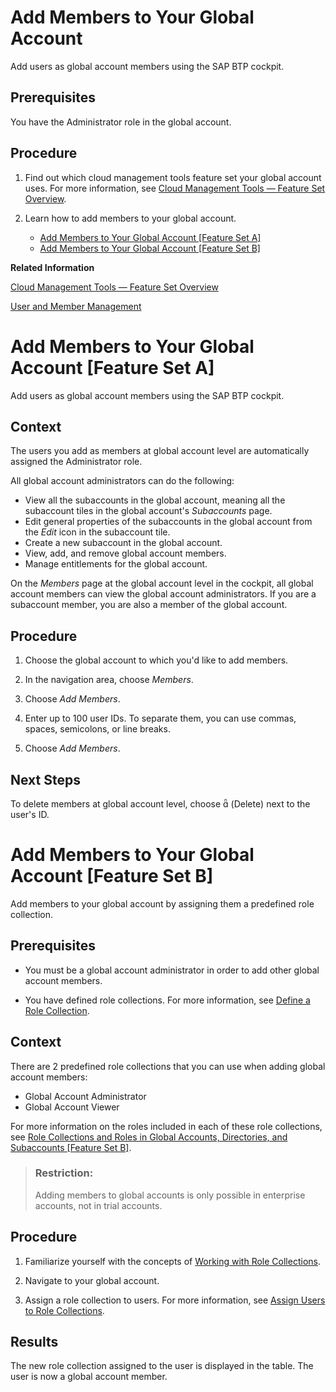 <!-- loio4a0491330a164f5a873fa630c7f45f06 -->

# Add Members to Your Global Account

Add users as global account members using the SAP BTP cockpit.



<a name="loio4a0491330a164f5a873fa630c7f45f06__prereq_hdd_wd2_nbb"/>

## Prerequisites

You have the Administrator role in the global account.



<a name="loio4a0491330a164f5a873fa630c7f45f06__steps_igf_mlf_knb"/>

## Procedure

1.  Find out which cloud management tools feature set your global account uses. For more information, see [Cloud Management Tools — Feature Set Overview](Cloud_Management_Tools_—_Feature_Set_Overview_caf4e4e.md).

2.  Learn how to add members to your global account.

    -   [Add Members to Your Global Account \[Feature Set A\]](Add_Members_to_Your_Global_Account_4a04913.md#loio4a0491330a164f5a873fa630c7f45f06__AddMembers-FSA) 
    -   [Add Members to Your Global Account \[Feature Set B\]](Add_Members_to_Your_Global_Account_4a04913.md#loio4a0491330a164f5a873fa630c7f45f06__AddMembers-FSB)

**Related Information**  


[Cloud Management Tools — Feature Set Overview](Cloud_Management_Tools_—_Feature_Set_Overview_caf4e4e.md "Cloud management tools represent the group of technologies designed for managing SAP BTP.")

[User and Member Management](User_and_Member_Management_cc1c676.md "On the cloud platform, member management happens at all levels from global account to space, while user management is done for deployed applications.")

 <a name="loio4a0491330a164f5a873fa630c7f45f06 AddMembers-FSA__AddMembers-FSA"/>

<!-- AddMembers-FSA -->

# Add Members to Your Global Account \[Feature Set A\]

Add users as global account members using the SAP BTP cockpit.



<a name="AddMembers-FSA__context_qpw_tkf_knb"/>

## Context

The users you add as members at global account level are automatically assigned the Administrator role.

All global account administrators can do the following:

-   View all the subaccounts in the global account, meaning all the subaccount tiles in the global account's *Subaccounts* page.
-   Edit general properties of the subaccounts in the global account from the *Edit* icon in the subaccount tile.
-   Create a new subaccount in the global account.
-   View, add, and remove global account members.
-   Manage entitlements for the global account.

On the *Members* page at the global account level in the cockpit, all global account members can view the global account administrators. If you are a subaccount member, you are also a member of the global account.



<a name="AddMembers-FSA__steps_spw_tkf_knb"/>

## Procedure

1.  Choose the global account to which you'd like to add members.

2.  In the navigation area, choose *Members*.

3.  Choose *Add Members*.

4.  Enter up to 100 user IDs. To separate them, you can use commas, spaces, semicolons, or line breaks.

5.  Choose *Add Members*.




<a name="AddMembers-FSA__postreq_tpw_tkf_knb"/>

## Next Steps

To delete members at global account level, choose   \(Delete\)  next to the user's ID.

 <a name="loio4a0491330a164f5a873fa630c7f45f06 AddMembers-FSB__AddMembers-FSB"/>

<!-- AddMembers-FSB -->

# Add Members to Your Global Account \[Feature Set B\]

Add members to your global account by assigning them a predefined role collection.



<a name="AddMembers-FSB__prereq_sf4_3hg_klb"/>

## Prerequisites

-   You must be a global account administrator in order to add other global account members.

-   You have defined role collections. For more information, see [Define a Role Collection](Define_a_Role_Collection_4b20383.md).




<a name="AddMembers-FSB__context_gr5_5kf_knb"/>

## Context

There are 2 predefined role collections that you can use when adding global account members:

-   Global Account Administrator
-   Global Account Viewer

For more information on the roles included in each of these role collections, see [Role Collections and Roles in Global Accounts, Directories, and Subaccounts \[Feature Set B\]](Role_Collections_and_Roles_in_Global_Accounts,_Directories,_and_Subaccounts_Feature_Set_B_0039cf0.md).

> ### Restriction:  
> Adding members to global accounts is only possible in enterprise accounts, not in trial accounts.



<a name="AddMembers-FSB__steps_vqz_cjg_klb"/>

## Procedure

1.  Familiarize yourself with the concepts of [Working with Role Collections](Working_with_Role_Collections_393ea0b.md).

2.  Navigate to your global account.

3.  Assign a role collection to users. For more information, see [Assign Users to Role Collections](Assign_Users_to_Role_Collections_c576676.md).




<a name="AddMembers-FSB__result_syg_v3g_klb"/>

## Results

The new role collection assigned to the user is displayed in the table. The user is now a global account member.

